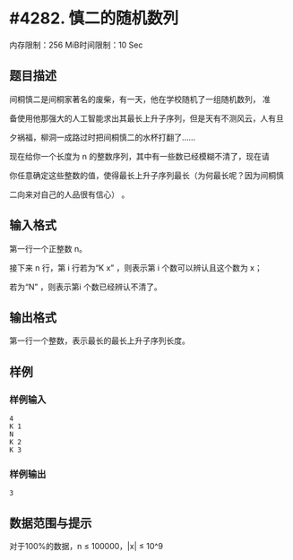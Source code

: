 # #4282. 慎二的随机数列

内存限制：256 MiB时间限制：10 Sec

## 题目描述

间桐慎二是间桐家著名的废柴，有一天，他在学校随机了一组随机数列， 准

备使用他那强大的人工智能求出其最长上升子序列，但是天有不测风云，人有旦

夕祸福，柳洞一成路过时把间桐慎二的水杯打翻了&hellip;&hellip;

现在给你一个长度为 n 的整数序列，其中有一些数已经模糊不清了，现在请

你任意确定这些整数的值，使得最长上升子序列最长（为何最长呢？因为间桐慎

二向来对自己的人品很有信心） 。

## 输入格式

第一行一个正整数 n。

接下来 n 行，第 i 行若为&ldquo;K x&rdquo; ，则表示第 i 个数可以辨认且这个数为 x；

若为&ldquo;N&rdquo; ，则表示第i 个数已经辨认不清了。

## 输出格式

第一行一个整数，表示最长的最长上升子序列长度。

## 样例

### 样例输入

    
    4
    K 1
    N
    K 2
    K 3
    

### 样例输出

    
    3
    

## 数据范围与提示

对于100%的数据，n &le; 100000，|x| &le; 10^9
